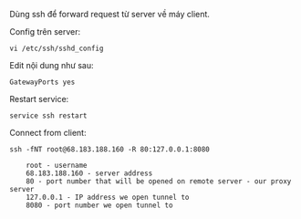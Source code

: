 Dùng ssh để forward request từ server về máy client.

Config trên server:

```
vi /etc/ssh/sshd_config
```

Edit nội dung như sau:

```
GatewayPorts yes
```

Restart service:

```
service ssh restart
```

Connect from client:

```
ssh -fNT root@68.183.188.160 -R 80:127.0.0.1:8080
 
    root - username
    68.183.188.160 - server address
    80 - port number that will be opened on remote server - our proxy server
    127.0.0.1 - IP address we open tunnel to
    8080 - port number we open tunnel to
```